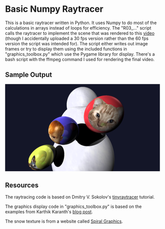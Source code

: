 # Basic Numpy Raytracer
This is a basic raytracer written in Python. It uses Numpy to do most of the calculations in arrays instead of loops for efficiency. The "R03_..." script calls the raytracer to implement the scene that was rendered to this [video](https://www.youtube.com/watch?v=WY2jIqbtUDk) (though I accidentally uploaded a 30 fps version rather than the 60 fps version the script was intended for). The script either writes out image frames or try to display them using the included functions in "graphics_toolbox.py" which use the Pygame library for display. There's a bash script with the ffmpeg command I used for rendering the final video.

## Sample Output
![Sample Image](https://raw.githubusercontent.com/jmcmahan/basic_numpy_raytracer/main/image050.png)

## Resources
The raytracing code is based on Dmitry V. Sokolov's [tinyraytracer](https://github.com/ssloy/tinyraytracer/wiki/Part-1:-understandable-raytracing) tutorial. 

The graphics display code in "graphics_toolbox.py" is based on the examples from Karthik Karanth's [blog post](https://karthikkaranth.me/blog/drawing-pixels-with-python/).

The snow texture is from a website called [Spiral Graphics](http://spiralgraphics.biz/packs/snow_ice/index.htm?23).
